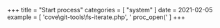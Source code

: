 +++
title = "Start process"
categories = [ "system" ]
date = 2021-02-05
example = [
   'cove\git-tools\fs-iterate.php', ' proc_open('
]
+++
